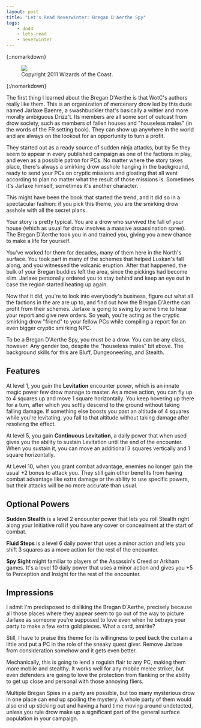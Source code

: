 ```yaml
---
layout: post
title: "Let's Read Neverwinter: Bregan D'Aerthe Spy"
tags:
    - dnd4
    - lets-read
    - neverwinter
---
```


{::nomarkdown}
<figure class="center">
  <img src="{{ "/assets/wir-neverwinter-bregan-spy.png" | absolute_url }}"/>
  <figcaption>
    Copyright 2011 Wizards of the Coast.
  </figcaption>
</figure>
{:/nomarkdown}

The first thing I learned about the Bregan D'Aerthe is that WotC's authors
really like them. This is an organization of mercenary drow led by this dude
named Jarlaxe Baenre, a swashbuckler that's basically a wittier and more morally
ambiguous Drizz't. Its members are all some sort of outcast from drow society,
such as members of fallen houses and "houseless males" (in the words of the FR
setting book). They can show up anywhere in the world and are always on the
lookout for an opportunity to turn a profit.

They started out as a ready source of sudden ninja attacks, but by 5e they seem
to appear in every published campaign as one of the factions in play, and even
as a possible patron for PCs. No matter where the story takes place, there's
always a smirking drow asshole hanging in the background, ready to send your PCs
on cryptic missions and gloating that all went according to plan no matter what
the result of those missions is. Sometimes it's Jarlaxe himself, sometimes it's
another character.

This might have been the book that started the trend, and it did so in a
spectacular fashion: if you pick this theme, _you_ are the smirking drow asshole
with all the secret plans.

Your story is pretty typical. You are a drow who survived the fall of your house
(which as usual for drow involves a massive assassination spree). The Bregan
D'Aerthe took you in and trained you, giving you a new chance to make a life for
yourself.

You've worked for them for decades, many of them here in the North's
surface. You took part in many of the schemes that helped Luskan's fall along,
and you witnessed the volcanic eruption. After that happened, the bulk of your
Bregan buddies left the area, since the pickings had become slim. Jarlaxe
personally ordered you to stay behind and keep an eye out in case the region
started heating up again.

Now that it did, you're to look into everybody's business, figure out what all
the factions in the are are up to, and find out how the Bregan D'Aerthe can
profit from their schemes. Jarlaxe is going to swing by some time to hear your
report and give new orders. So yeah, you're acting as the cryptic smirking drow
"friend" to your fellow PCs while compiling a report for an even bigger cryptic
smirking NPC.

To be a Bregan D'Aerthe Spy, you must be a drow. You can be any class,
however. Any gender too, despite the "houseless males" bit above. The background
skills for this are Bluff, Dungeoneering, and Stealth.

## Features

At level 1, you gain the **Levitation** encounter power, which is an innate
magic power few drow manage to master. As a move action, you can fly up to 4
squares up and move 1 square horizontally. You keep hovering up there for a
turn, after which you softly descend to the ground without taking falling
damage. If something else boosts you past an altitude of 4 squares while you're
levitating, you fall to that altitude without taking damage after resolving the
effect.

At level 5, you gain **Continuous Levitation**, a daily power that when used
gives you the ability to sustain Levitation until the end of the encounter. When
you sustain it, you can move an additional 3 squares vertically and 1 square
horizontally.

At Level 10, when you grant combat advantage, enemies no longer gain the usual
+2 bonus to attack you. They still gain other benefits from having combat
advantage like extra damage or the ability to use specific powers, but their
attacks will be no more accurate than usual.

## Optional Powers

**Sudden Stealth** is a level 2 encounter power that lets you roll Stealth right
along your Initiative roll if you have any cover or concealment at the start of
combat.

**Fluid Steps** is a level 6 daily power that uses a minor action and lets you
shift 3 squares as a move action for the rest of the encounter.

**Spy Sight** might familiar to players of the Assassin's Creed or Arkham
games. It's a level 10 daily power that uses a minor action and gives you +5 to
Perception and Insight for the rest of the encounter.

## Impressions

I admit I'm predisposed to disliking the Bregan D'Aerthe, precisely because all
those places where they appear seem to go out of the way to picture Jarlaxe as
someone you're supposed to love even when he betrays your party to make a few
extra gold pieces. What a card, amirite?

Still, I have to praise this theme for its willingness to peel back the curtain
a little and put a PC in the role of the sneaky quest giver. Remove Jarlaxe from
consideration somehow and it gets even better.

Mechanically, this is going to lend a roguish flair to any PC, making them more
mobile and stealthy. It works well for any mobile melee striker, but even
defenders are going to love the protection from flanking or the ability to get
up close and personal with those annoying fliers.

Multiple Bregan Spies in a party are possible, but too many mysterious drow in
one place can end up spoiling the mystery. A whole party of them would also end
up sticking out and having a hard time moving around undetected, unless you rule
drow make up a significant part of the general surface population in your
campaign.
